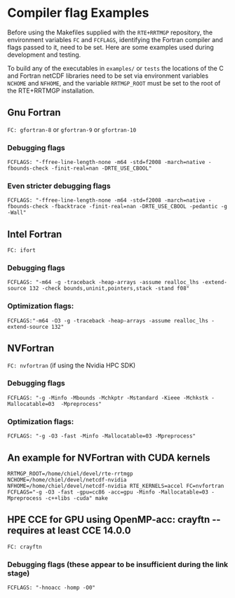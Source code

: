 # Compiler flag Examples

Before using the Makefiles supplied with the `RTE+RRTMGP` repository, the environment variables `FC` and
`FCFLAGS`, identifying the Fortran compiler and flags passed to it, need to be set. Here are some examples
used during development and testing.

To build any of the executables in `examples/` or `tests` the locations of the C and Fortran netCDF libraries
need to be set via environment variables `NCHOME` and `NFHOME`, and the variable `RRTMGP_ROOT` must be set to the
root of the RTE+RRTMGP installation.

## Gnu Fortran
`FC: gfortran-8` or `gfortran-9` or `gfortran-10`
### Debugging flags
`FCFLAGS: "-ffree-line-length-none -m64 -std=f2008 -march=native -fbounds-check -finit-real=nan -DRTE_USE_CBOOL"`  
### Even stricter debugging flags
`FCFLAGS: "-ffree-line-length-none -m64 -std=f2008 -march=native -fbounds-check -fbacktrace -finit-real=nan -DRTE_USE_CBOOL -pedantic -g -Wall"`  

## Intel Fortran
`FC: ifort`  
### Debugging flags
`FCFLAGS: "-m64 -g -traceback -heap-arrays -assume realloc_lhs -extend-source 132 -check bounds,uninit,pointers,stack -stand f08"`  
### Optimization flags:  
`FCFLAGS:"-m64 -O3 -g -traceback -heap-arrays -assume realloc_lhs -extend-source 132"`

## NVFortran
`FC: nvfortran` (if using the Nvidia HPC SDK)
### Debugging flags
`FCFLAGS: "-g -Minfo -Mbounds -Mchkptr -Mstandard -Kieee -Mchkstk -Mallocatable=03  -Mpreprocess"`
### Optimization flags:  
`FCFLAGS: "-g -O3 -fast -Minfo -Mallocatable=03 -Mpreprocess"`

## An example for NVFortran with CUDA kernels
`RRTMGP_ROOT=/home/chiel/devel/rte-rrtmgp NCHOME=/home/chiel/devel/netcdf-nvidia NFHOME=/home/chiel/devel/netcdf-nvidia RTE_KERNELS=accel FC=nvfortran FCFLAGS="-g -O3 -fast -gpu=cc86 -acc=gpu -Minfo -Mallocatable=03 -Mpreprocess -c++libs -cuda" make`

## HPE CCE for GPU using OpenMP-acc: crayftn   -- requires at least CCE 14.0.0
`FC: crayftn`
### Debugging flags  (these appear to be insufficient during the link stage)
`FCFLAGS: "-hnoacc -homp -O0"`

